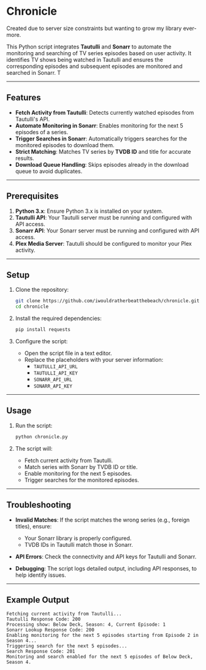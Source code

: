 # Chronicle

Created due to server size constraints but wanting to grow my library ever-more.

This Python script integrates **Tautulli** and **Sonarr** to automate the monitoring and searching of TV series episodes based on user activity. It identifies TV shows being watched in Tautulli and ensures the corresponding episodes and subsequent episodes are monitored and searched in Sonarr. T

---

## Features

- **Fetch Activity from Tautulli**: Detects currently watched episodes from Tautulli's API.
- **Automate Monitoring in Sonarr**: Enables monitoring for the next 5 episodes of a series.
- **Trigger Searches in Sonarr**: Automatically triggers searches for the monitored episodes to download them.
- **Strict Matching**: Matches TV series by **TVDB ID** and title for accurate results.
- **Download Queue Handling**: Skips episodes already in the download queue to avoid duplicates.

---

## Prerequisites

1. **Python 3.x**: Ensure Python 3.x is installed on your system.
2. **Tautulli API**: Your Tautulli server must be running and configured with API access.
3. **Sonarr API**: Your Sonarr server must be running and configured with API access.
4. **Plex Media Server**: Tautulli should be configured to monitor your Plex activity.

---

## Setup

1. Clone the repository:
   ```bash
   git clone https://github.com/iwouldratherbeatthebeach/chronicle.git
   cd chronicle
   ```

2. Install the required dependencies:
   ```bash
   pip install requests
   ```

3. Configure the script:
   - Open the script file in a text editor.
   - Replace the placeholders with your server information:
     - `TAUTULLI_API_URL`
     - `TAUTULLI_API_KEY`
     - `SONARR_API_URL`
     - `SONARR_API_KEY`

---

## Usage

1. Run the script:
   ```bash
   python chronicle.py
   ```

2. The script will:
   - Fetch current activity from Tautulli.
   - Match series with Sonarr by TVDB ID or title.
   - Enable monitoring for the next 5 episodes.
   - Trigger searches for the monitored episodes.

---

## Troubleshooting

- **Invalid Matches**: If the script matches the wrong series (e.g., foreign titles), ensure:
  - Your Sonarr library is properly configured.
  - TVDB IDs in Tautulli match those in Sonarr.

- **API Errors**: Check the connectivity and API keys for Tautulli and Sonarr.

- **Debugging**: The script logs detailed output, including API responses, to help identify issues.

---

## Example Output

```plaintext
Fetching current activity from Tautulli...
Tautulli Response Code: 200
Processing show: Below Deck, Season: 4, Current Episode: 1
Sonarr Lookup Response Code: 200
Enabling monitoring for the next 5 episodes starting from Episode 2 in Season 4...
Triggering search for the next 5 episodes...
Search Response Code: 201
Monitoring and search enabled for the next 5 episodes of Below Deck, Season 4.
```



